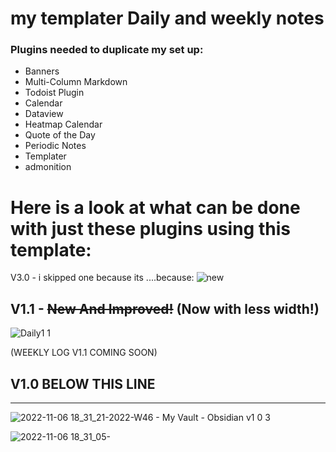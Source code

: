 # my templater Daily and weekly notes<br>

### Plugins needed to duplicate my set up:

- Banners
- Multi-Column Markdown
- Todoist Plugin
- Calendar
- Dataview
- Heatmap Calendar
- Quote of the Day
- Periodic Notes
- Templater
- admonition

# Here is a look at what can be done with just these plugins using this template:
V3.0 - i skipped one because its ....because:
![new](https://user-images.githubusercontent.com/117250339/220711957-d727138a-6e3d-4e29-9224-554762c12541.png)




## V1.1 - ~~New And Improved!~~ (Now with less width!)
![Daily1 1](https://user-images.githubusercontent.com/117250339/208698224-d75d0aee-5437-485b-96a2-cb0a34a12cfa.png)

(WEEKLY LOG V1.1 COMING SOON)


## V1.0 BELOW THIS LINE
---------------------------------------------------------------------------------------------------------------------
![2022-11-06 18_31_21-2022-W46 - My Vault - Obsidian v1 0 3](https://user-images.githubusercontent.com/117250339/200204424-16c54d60-95e2-4b5b-b410-b9024d590904.png)


![2022-11-06 18_31_05-](https://user-images.githubusercontent.com/117250339/200204425-bf6777f4-c966-43da-831a-584a6a7a7330.png)
